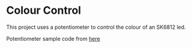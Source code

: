 # Colour Control

This project uses a potentiometer to control the colour of an SK6812 led.

Potentiometer sample code from [here](https://www.circuitschools.com/how-to-use-adc-on-raspberry-pi-pico-in-detail-with-micropython-example/)